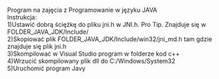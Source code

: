 Program na zajęcia z Programowanie w języku JAVA
</br>
Instrukcja:
</br>
1)Ustawić dobrą ściężkę do pliku jni.h w JNI.h. Pro Tip. Znajduje się w FOLDER_JAVA_JDK/Include/
</br>
2)Skopiować plik FOLDER_JAVA_JDK/Include/win32/jni_md.h tam gdzie znajduje się plik jni.h
</br>
3)Skompilować w Visual Studio program w folderze kod c++
</br>
4)Wrzucić skompilowany plik dll do  C:/Windows/System32
</br>
5)Uruchomić program Javy
</br>
